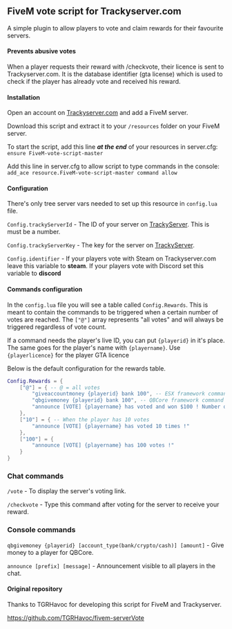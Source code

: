 ## FiveM vote script for Trackyserver.com

A simple plugin to allow players to vote and claim rewards for their favourite servers.

#### Prevents abusive votes

When a player requests their reward with /checkvote, their licence is sent to Trackyserver.com. It is the database identifier (gta license) which is used to check if the player has already vote and received his reward.
	
#### Installation

Open an account on [Trackyserver.com](https://trackyserver.com/) and add a FiveM server.

Download this script and extract it to your `/resources` folder on your FiveM server.

To start the script, add this line ***at the end*** of your resources in server.cfg: `ensure FiveM-vote-script-master`

Add this line in server.cfg to allow script to type commands in the console: `add_ace resource.FiveM-vote-script-master command allow`

#### Configuration

There's only tree server vars needed to set up this resource in `config.lua` file.

`Config.trackyServerId` - The ID of your server on [TrackyServer](https://www.trackyserver.com/). This is must be a number.

`Config.trackyServerKey` - The key for the server on [TrackyServer](https://www.trackyserver.com/).

`Config.identifier` - If your players vote with Steam on Trackyserver.com leave this variable to **steam**. If your players vote with Discord set this variable to **discord**

#### Commands configuration

In the `config.lua` file you will see a table called `Config.Rewards`.
This is meant to contain the commands to be triggered when a certain number of votes are reached.
The `["@"]` array represents "all votes" and will always be triggered regardless of vote count.

If a command needs the player's live ID, you can put `{playerid}` in it's place.
The same goes for the player's name with `{playername}`.
Use `{playerlicence}` for the player GTA licence

Below is the default configuration for the rewards table.
```lua
Config.Rewards = {
    ["@"] = { -- @ = all votes
        "giveaccountmoney {playerid} bank 100", -- ESX framework command (ex_extended command)
        "qbgivemoney {playerid} bank 100", -- QBCore framework command
        "announce [VOTE] {playername} has voted and won $100 ! Number of votes: {votescount}. Type /vote to vote"
    },
    ["10"] = { -- When the player has 10 votes
        "announce [VOTE] {playername} has voted 10 times !"
    },
    ["100"] = {
        "announce [VOTE] {playername} has 100 votes !"
    }
}
```

### Chat commands

`/vote` - To display the server's voting link.

`/checkvote` - Type this command after voting for the server to receive your reward.

### Console commands

`qbgivemoney {playerid} [account_type(bank/crypto/cash)] [amount]` - Give money to a player for QBCore.

`announce [prefix] [message]` - Announcement visible to all players in the chat.

#### Original repository

Thanks to TGRHavoc for developing this script for FiveM and Trackyserver.

https://github.com/TGRHavoc/fivem-serverVote
